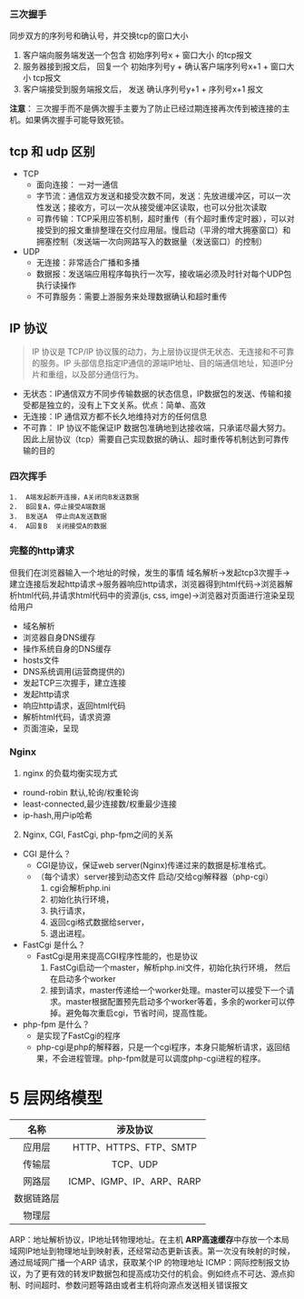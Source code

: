 ### 三次握手
   同步双方的序列号和确认号，并交换tcp的窗口大小
   1. 客户端向服务端发送一个包含 初始序列号x + 窗口大小 的tcp报文
   2. 服务器接到报文后， 回复一个 初始序列号y + 确认客户端序列号x+1 + 窗口大小 tcp报文
   3. 客户端接受到服务端报文后， 发送 确认序列号y+1 + 序列号x+1 报文

   **注意**： 三次握手而不是俩次握手主要为了防止已经过期连接再次传到被连接的主机。如果俩次握手可能导致死锁。

## tcp 和 udp 区别
- TCP
  - 面向连接： 一对一通信
  - 字节流：通信双方发送和接受次数不同，发送：先放进缓冲区，可以一次性发送；接收方，可以一次从接受缓冲区读取，也可以分批次读取
  - 可靠传输：TCP采用应答机制，超时重传（有个超时重传定时器），可以对接受到的报文重排整理在交付应用层。慢启动（平滑的增大拥塞窗口）和拥塞控制（发送端一次向网路写入的数据量（发送窗口）的控制）
- UDP
  - 无连接：非常适合广播和多播
  - 数据报：发送端应用程序每执行一次写，接收端必须及时针对每个UDP包执行读操作
  - 不可靠服务：需要上游服务来处理数据确认和超时重传

## IP 协议
> IP 协议是 TCP/IP 协议簇的动力，为上层协议提供无状态、无连接和不可靠的服务。IP 头部信息指定IP通信的源端IP地址、目的端通信地址，知道IP分片和重组，以及部分通信行为。
- 无状态：IP通信双方不同步传输数据的状态信息，IP数据包的发送、传输和接受都是独立的，没有上下文关系。优点：简单、高效
- 无连接：IP 通信双方都不长久地维持对方的任何信息
- 不可靠： IP 协议不能保证IP 数据包准确地到达接收端，只承诺尽最大努力。因此上层协议（tcp）需要自己实现数据的确认、超时重传等机制达到可靠传输的目的

### 四次挥手
    1.  A端发起断开连接，A关闭向B发送数据
    2.  B回复A，停止接受A端数据
    3.  B发送A  停止向A发送数据
    4.  A回复B  关闭接受A的数据

### 完整的http请求
但我们在浏览器输入一个地址的时候，发生的事情
域名解析->发起tcp3次握手->建立连接后发起http请求->服务器响应http请求，浏览器得到html代码->浏览器解析html代码,并请求html代码中的资源(js, css, imge)->浏览器对页面进行渲染呈现给用户
- 域名解析
 - 浏览器自身DNS缓存
 - 操作系统自身的DNS缓存
 - hosts文件
 - DNS系统调用(运营商提供的)
- 发起TCP三次握手，建立连接
- 发起http请求
- 响应http请求，返回html代码
- 解析html代码，请求资源
- 页面渲染，呈现

### Nginx

1. nginx 的负载均衡实现方式
 - round-robin 默认,轮询/权重轮询
 - least-connected,最少连接数/权重最少连接
 - ip-hash,用户ip哈希

2. Nginx, CGI, FastCgi, php-fpm之间的关系
  - CGI 是什么？
    - CGI是协议，保证web server(Nginx)传递过来的数据是标准格式。
    - （每个请求）server接到动态文件 启动/交给cgi解释器（php-cgi）
      1. cgi会解析php.ini
      2. 初始化执行环境，
      3. 执行请求，
      4. 返回cgi格式数据给server，
      5. 退出进程。
  - FastCgi 是什么？
    - FastCgi是用来提高CGI程序性能的，也是协议
      1. FastCgi启动一个master，解析php.ini文件，初始化执行环境，
      然后在启动多个worker
      2. 接到请求，master传递给一个worker处理。master可以接受下一个请求。master根据配置预先启动多个worker等着，多余的worker可以停掉。避免每次重启cgi，节省时间，提高性能。
 - php-fpm 是什么？
    - 是实现了FastCgi的程序
    - php-cgi是php的解释器，只是一个cgi程序，本身只能解析请求，返回结果，不会进程管理。php-fpm就是可以调度php-cgi进程的程序。


# 5 层网络模型
|名称|涉及协议
|:-:|:-:
|应用层|HTTP、HTTPS、FTP、SMTP
|传输层|TCP、UDP
|网路层|ICMP、IGMP、IP、ARP、RARP
|数据链路层|
|物理层|

ARP：地址解析协议，IP地址转物理地址。在主机 **ARP高速缓存**中存放一个本局域网IP地址到物理地址到映射表，还经常动态更新该表。第一次没有映射的时候，通过局域网广播一个ARP 请求，获取某个IP 的物理地址
ICMP：网际控制报文协议，为了更有效的转发IP数据包和提高成功交付的机会。例如终点不可达、源点抑制、时间超时、参数问题等路由或者主机将向源点发送相关错误报文

